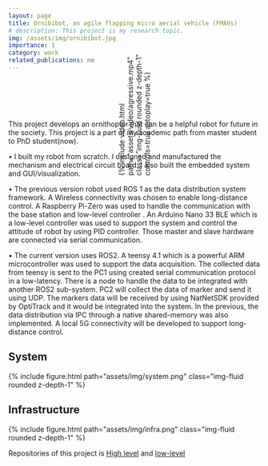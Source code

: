 ```yaml
---
layout: page
title: Ornibibot, an agile flapping micro aerial vehicle (FMAVs)
# description: This project is my research topic.
img: /assets/img/ornibibot.jpg
importance: 1
category: work
related_publications: no
---
```


<style>
.rotate-video {
    transform: rotate(-90deg);
    /* Additional styles to handle the layout after rotation */
    margin: auto;
}
</style>

<div class="col-sm mt-3 mt-md-0 rotate-video" style="max-width: 320px;">
    {% include video.html path="assets/video/agressive.mp4" class="img-fluid rounded z-depth-1" controls=true autoplay=true %}
</div>

This project develops an ornithopter that can be a helpful robot for future in the society. This project is a part of my academic path from
master student to PhD student(now).

• I built my robot from scratch. I designed and manufactured the mechanism and electrical circuit board. I also
built the embedded system and GUI/visualization.

• The previous version robot used ROS 1 as the data distribution system framework. A Wireless connectivity
was chosen to enable long-distance control. A Raspberry Pi-Zero was used to handle the communication with
the base station and low-level controller . An Arduino Nano 33 BLE which is a low-level controller was used to
support the system and control the attitude of robot by using PID controller. Those master and slave hardware
are connected via serial communication.

• The current version uses ROS2. A teensy 4.1 which is a powerful ARM microcontroller was used to support the
data acquisition. The collected data from teensy is sent to the PC1 using created serial communication protocol
in a low-latency. There is a node to handle the data to be integrated with another ROS2 sub-system. PC2 will collect the data of marker and send it using UDP. The markers data will be received by using NatNetSDK provided by OptiTrack and it would be integrated into the system. In the previous, the data distribution via IPC
through a native shared-memory was also implemented. A local 5G connectivity will be developed to support long-distance control.

## System
<div class="col-sm mt-3 mt-md-0" style="max-width: 560px; margin: auto;">
    {% include figure.html path="assets/img/system.png" class="img-fluid rounded z-depth-1" %}
</div>

## Infrastructure
<div class="col-sm mt-3 mt-md-0" style="max-width: 560px; margin: auto;">
    {% include figure.html path="assets/img/infra.png" class="img-fluid rounded z-depth-1" %}
</div>

Repositories of this project is [High level](https://github.com/labiybafakh/OrnibiBot) and [low-level](https://github.com/labiybafakh/OrnibiBotMicro)